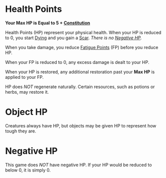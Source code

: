 # Health Points

**Your Max HP is Equal to 5 + [Constitution](../The%20Ability%20Scores/Constitution.md)**

Health Points (HP) represent your physical health. When your HP is reduced to 0, you start [Dying](../../Game%20Procedures/Conditions/Dying.md) and you gain a [Scar](Scars.md). *There is no [Negative HP](Health%20Points.md#Negative%20HP).*

When you take damage, you reduce [Fatigue Points](Fatigue%20Points.md) (FP) before you reduce HP.

When your FP is reduced to 0, any excess damage is dealt to your HP.

When your HP is restored, any additional restoration past your **Max HP** is applied to your FP.

HP does *NOT* regenerate naturally. Certain resources, such as potions or herbs, may restore it.

# Object HP

Creatures always have HP, but objects may be given HP to represent how tough they are.

# Negative HP

This game does *NOT* have negative HP. If your HP would be reduced to below 0, it is simply 0.
